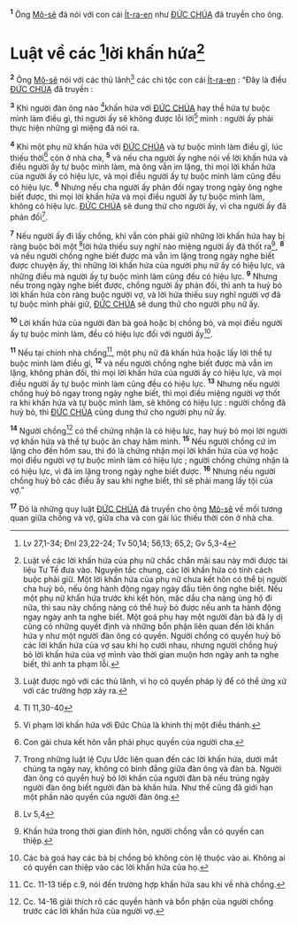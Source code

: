 <sup><b>1</b></sup> Ông [Mô-sê]() đã nói với con cái [Ít-ra-en]() như [ĐỨC CHÚA]() đã truyền cho ông.

# Luật về các [^1@-4f4b17fb-55ac-485d-87b0-4a511696a6b2]lời khấn hứa[^1-4f4b17fb-55ac-485d-87b0-4a511696a6b2]

<sup><b>2</b></sup> Ông [Mô-sê]() nói với các thủ lãnh[^2-4f4b17fb-55ac-485d-87b0-4a511696a6b2] các chi tộc con cái [Ít-ra-en]() : “Đây là điều [ĐỨC CHÚA]() đã truyền :

<sup><b>3</b></sup> Khi người đàn ông nào [^2@-4f4b17fb-55ac-485d-87b0-4a511696a6b2]khấn hứa với [ĐỨC CHÚA]() hay thề hứa tự buộc mình làm điều gì, thì người ấy sẽ không được lỗi lời[^3-4f4b17fb-55ac-485d-87b0-4a511696a6b2] mình : người ấy phải thực hiện những gì miệng đã nói ra.

<sup><b>4</b></sup> Khi một phụ nữ khấn hứa với [ĐỨC CHÚA]() và tự buộc mình làm điều gì, lúc thiếu thời[^4-4f4b17fb-55ac-485d-87b0-4a511696a6b2] còn ở nhà cha, <sup><b>5</b></sup> và nếu cha người ấy nghe nói về lời khấn hứa và điều người ấy tự buộc mình làm, mà ông vẫn im lặng, thì mọi lời khấn hứa của người ấy có hiệu lực, và mọi điều người ấy tự buộc mình làm cũng đều có hiệu lực. <sup><b>6</b></sup> Nhưng nếu cha người ấy phản đối ngay trong ngày ông nghe biết được, thì mọi lời khấn hứa và mọi điều người ấy tự buộc mình làm, không có hiệu lực. [ĐỨC CHÚA]() sẽ dung thứ cho người ấy, vì cha người ấy đã phản đối[^5-4f4b17fb-55ac-485d-87b0-4a511696a6b2].

<sup><b>7</b></sup> Nếu người ấy đi lấy chồng, khi vẫn còn phải giữ những lời khấn hứa hay bị ràng buộc bởi một [^3@-4f4b17fb-55ac-485d-87b0-4a511696a6b2]lời hứa thiếu suy nghĩ nào miệng người ấy đã thốt ra[^6-4f4b17fb-55ac-485d-87b0-4a511696a6b2], <sup><b>8</b></sup> và nếu người chồng nghe biết được mà vẫn im lặng trong ngày nghe biết được chuyện ấy, thì những lời khấn hứa của người phụ nữ ấy có hiệu lực, và những điều mà người ấy tự buộc mình làm cũng đều có hiệu lực. <sup><b>9</b></sup> Nhưng nếu trong ngày nghe biết được, chồng người ấy phản đối, thì anh ta huỷ bỏ lời khấn hứa còn ràng buộc người vợ, và lời hứa thiếu suy nghĩ người vợ đã tự buộc mình phải giữ, [ĐỨC CHÚA]() sẽ dung thứ cho người phụ nữ ấy.

<sup><b>10</b></sup> Lời khấn hứa của người đàn bà goá hoặc bị chồng bỏ, và mọi điều người ấy tự buộc mình làm, đều có hiệu lực đối với người ấy[^7-4f4b17fb-55ac-485d-87b0-4a511696a6b2].

<sup><b>11</b></sup> Nếu tại chính nhà chồng[^8-4f4b17fb-55ac-485d-87b0-4a511696a6b2], một phụ nữ đã khấn hứa hoặc lấy lời thề tự buộc mình làm điều gì, <sup><b>12</b></sup> và nếu người chồng nghe biết được mà vẫn im lặng, không phản đối, thì mọi lời khấn hứa của người ấy có hiệu lực, và mọi điều người ấy tự buộc mình làm cũng đều có hiệu lực. <sup><b>13</b></sup> Nhưng nếu người chồng huỷ bỏ ngay trong ngày nghe biết, thì mọi điều miệng người vợ thốt ra khi khấn hứa và tự buộc mình làm, sẽ không có hiệu lực : người chồng đã huỷ bỏ, thì [ĐỨC CHÚA]() cũng dung thứ cho người phụ nữ ấy.

<sup><b>14</b></sup> Người chồng[^9-4f4b17fb-55ac-485d-87b0-4a511696a6b2] có thể chứng nhận là có hiệu lực, hay huỷ bỏ mọi lời người vợ khấn hứa và thề tự buộc ăn chay hãm mình. <sup><b>15</b></sup> Nếu người chồng cứ im lặng cho đến hôm sau, thì đó là chứng nhận mọi lời khấn hứa của vợ hoặc mọi điều người vợ tự buộc mình làm có hiệu lực ; người chồng chứng nhận là có hiệu lực, vì đã im lặng trong ngày nghe biết được. <sup><b>16</b></sup> Nhưng nếu người chồng huỷ bỏ các điều ấy sau khi nghe biết, thì sẽ phải mang lấy tội của vợ.”

<sup><b>17</b></sup> Đó là những quy luật [ĐỨC CHÚA]() đã truyền cho ông [Mô-sê]() về mối tương quan giữa chồng và vợ, giữa cha và con gái lúc thiếu thời còn ở nhà cha.

[^1-4f4b17fb-55ac-485d-87b0-4a511696a6b2]: Luật về các lời khấn hứa của phụ nữ chắc chắn mãi sau này mới được tài liệu Tư Tế đưa vào. Nguyên tắc chung, các lời khấn hứa có tính cách buộc phải giữ. Một lời khấn hứa của phụ nữ chưa kết hôn có thể bị người cha huỷ bỏ, nếu ông hành động ngay ngày đầu tiên ông nghe biết. Nếu một phụ nữ khấn hứa trước khi kết hôn, mặc dầu cha nàng ủng hộ đi nữa, thì sau này chồng nàng có thể huỷ bỏ được nếu anh ta hành động ngay ngày anh ta nghe biết. Một goá phụ hay một người đàn bà đã ly dị cũng có những quyết định và những bổn phận liên quan đến lời khấn hứa y như một người đàn ông có quyền. Người chồng có quyền huỷ bỏ các lời khấn hứa của vợ sau khi họ cưới nhau, nhưng người chồng huỷ bỏ lời khấn hứa của vợ mình vào thời gian muộn hơn ngày anh ta nghe biết, thì anh ta phạm lỗi.

[^2-4f4b17fb-55ac-485d-87b0-4a511696a6b2]: Luật được ngỏ với các thủ lãnh, vì họ có quyền pháp lý để có thể ứng xử với các trường hợp xảy ra.

[^3-4f4b17fb-55ac-485d-87b0-4a511696a6b2]: Vi phạm lời khấn hứa với Đức Chúa là khinh thị một điều thánh.

[^4-4f4b17fb-55ac-485d-87b0-4a511696a6b2]: Con gái chưa kết hôn vẫn phải phục quyền của người cha.

[^5-4f4b17fb-55ac-485d-87b0-4a511696a6b2]: Trong những luật lệ Cựu Ước liên quan đến các lời khấn hứa, dưới mắt chúng ta ngày nay, không có bình đẳng giữa đàn ông và đàn bà. Người đàn ông có quyền huỷ bỏ lời khấn của người đàn bà nếu trúng ngày người đàn ông biết người đàn bà khấn hứa. Như thế cũng đã giới hạn một phần nào quyền của người đàn ông.

[^6-4f4b17fb-55ac-485d-87b0-4a511696a6b2]: Khấn hứa trong thời gian đính hôn, người chồng vẫn có quyền can thiệp.

[^7-4f4b17fb-55ac-485d-87b0-4a511696a6b2]: Các bà goá hay các bà bị chồng bỏ không còn lệ thuộc vào ai. Không ai có quyền can thiệp vào các lời khấn hứa của họ.

[^8-4f4b17fb-55ac-485d-87b0-4a511696a6b2]: Cc. 11-13 tiếp c.9, nói đến trường hợp khấn hứa sau khi về nhà chồng.

[^9-4f4b17fb-55ac-485d-87b0-4a511696a6b2]: Cc. 14-16 giải thích rõ các quyền hành và bổn phận của người chồng trước các lời khấn hứa của người vợ.

[^1@-4f4b17fb-55ac-485d-87b0-4a511696a6b2]: Lv 27,1-34; Đnl 23,22-24; Tv 50,14; 56,13; 65,2; Gv 5,3-4

[^2@-4f4b17fb-55ac-485d-87b0-4a511696a6b2]: Tl 11,30-40

[^3@-4f4b17fb-55ac-485d-87b0-4a511696a6b2]: Lv 5,4
